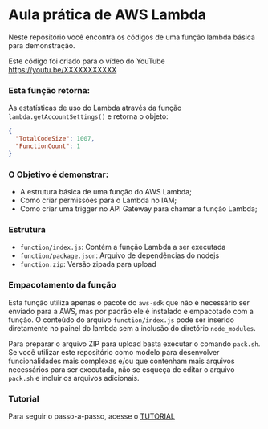 # Aula prática de AWS Lambda

Neste repositório você encontra os códigos de uma função lambda básica para demonstração.

Este código foi criado para o vídeo do YouTube https://youtu.be/XXXXXXXXXXX

### Esta função retorna:
As estatísticas de uso do Lambda através da função `lambda.getAccountSettings()` e retorna o objeto:
```json
{
  "TotalCodeSize": 1007,
  "FunctionCount": 1
}
```

### O Objetivo é demonstrar:
- A estrutura básica de uma função do AWS Lambda;
- Como criar permissões para o Lambda no IAM;
- Como criar uma trigger no API Gateway para chamar a função Lambda; 

### Estrutura
- `function/index.js`: Contém a função Lambda a ser executada
- `function/package.json`: Arquivo de dependências do nodejs
- `function.zip`: Versão zipada para upload

### Empacotamento da função
Esta função utiliza apenas o pacote do `aws-sdk` que não é necessário ser enviado para a AWS, mas por padrão ele é 
instalado e empacotado com a função. O conteúdo do arquivo `function/index.js` pode ser inserido diretamente no painel
do lambda sem a inclusão do diretório `node_modules`.

Para preparar o arquivo ZIP para upload basta executar o comando `pack.sh`. Se você utilizar este repositório como
modelo para desenvolver funcionalidades mais complexas e/ou que contenham mais arquivos necessários para ser executada,
não se esqueça de editar o arquivo `pack.sh` e incluir os arquivos adicionais. 

### Tutorial
Para seguir o passo-a-passo, acesse o [TUTORIAL](docs/TUTORIAL.md)

